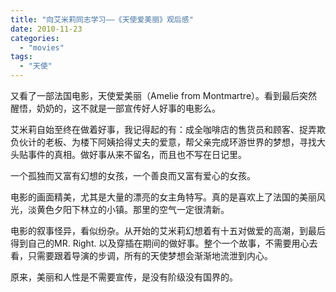 ```yaml
---
title: "向艾米莉同志学习——《天使爱美丽》观后感"
date: 2010-11-23
categories: 
  - "movies"
tags: 
  - "天使"
---
```


又看了一部法国电影，天使爱美丽（Amelie from Montmartre）。看到最后突然醒悟，奶奶的，这不就是一部宣传好人好事的电影么。

艾米莉自始至终在做着好事，我记得起的有：成全咖啡店的售货员和顾客、捉弄欺负伙计的老板、为楼下阿姨拾得丈夫的爱意，帮父亲完成环游世界的梦想，寻找大头贴事件的真相。做好事从来不留名，而且也不写在日记里。

一个孤独而又富有幻想的女孩，一个善良而又富有爱心的女孩。

电影的画面精美，尤其是大量的漂亮的女主角特写。真的是喜欢上了法国的美丽风光，淡黄色夕阳下林立的小镇。那里的空气一定很清新。

电影的叙事怪异，看似纷杂。从开始的艾米莉幻想着有十五对做爱的高潮，到最后得到自己的MR. Right. 以及穿插在期间的做好事。整个一个故事，不需要用心去看，只需要跟着导演的步调，所有的天使梦想会渐渐地流泄到内心。

原来，美丽和人性是不需要宣传，是没有阶级没有国界的。
